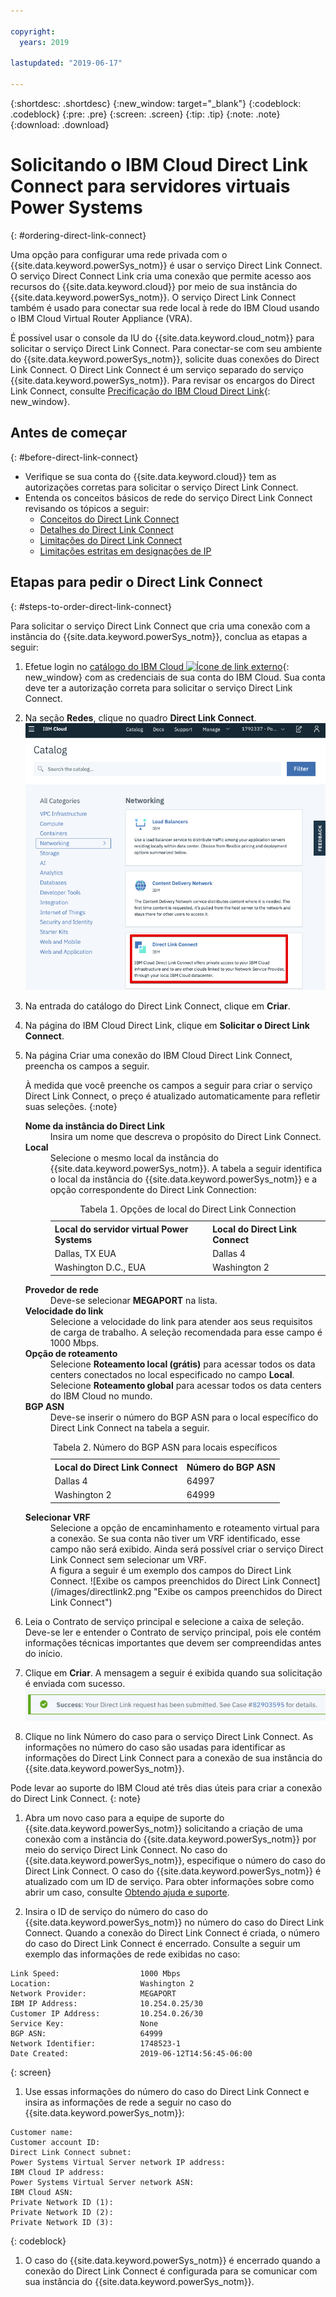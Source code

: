 ```yaml
---

copyright:
  years: 2019

lastupdated: "2019-06-17"

---
```


{:shortdesc: .shortdesc}
{:new_window: target="_blank"}
{:codeblock: .codeblock}
{:pre: .pre}
{:screen: .screen}
{:tip: .tip}
{:note: .note}
{:download: .download}


# Solicitando o IBM Cloud Direct Link Connect para servidores virtuais Power Systems
{: #ordering-direct-link-connect}

Uma opção para configurar uma rede privada com o {{site.data.keyword.powerSys_notm}} é usar o serviço Direct Link Connect. O serviço Direct Connect Link cria uma conexão que permite acesso aos recursos do {{site.data.keyword.cloud}} por meio de sua instância do {{site.data.keyword.powerSys_notm}}. O serviço Direct Link Connect também é usado para conectar sua rede local à rede do IBM Cloud usando o IBM Cloud Virtual Router Appliance (VRA).

É possível usar o console da IU do {{site.data.keyword.cloud_notm}} para solicitar o serviço Direct Link Connect. Para conectar-se com seu ambiente do {{site.data.keyword.powerSys_notm}}, solicite duas conexões do Direct Link Connect. O Direct Link Connect é um serviço separado do serviço {{site.data.keyword.powerSys_notm}}. Para revisar os encargos do Direct Link Connect, consulte [Precificação do IBM Cloud Direct Link](/docs/infrastructure/direct-link?topic=direct-link-pricing-for-direct-link-connect){: new_window}.

## Antes de começar
{: #before-direct-link-connect}

* Verifique se sua conta do {{site.data.keyword.cloud}} tem as autorizações corretas para solicitar o serviço Direct Link Connect.
* Entenda os conceitos básicos de rede do serviço Direct Link Connect revisando os tópicos a seguir:
  * [Conceitos do Direct Link Connect](/docs/infrastructure/direct-link?topic=direct-link-direct-link-connect-solution#direct-link-connect-solution)
  * [Detalhes do Direct Link Connect](/docs/infrastructure/direct-link?topic=direct-link-ibm-cloud-direct-link-connect-details)
  * [Limitações do Direct Link Connect](/docs/infrastructure/direct-link?topic=direct-link-known-limitations#ibm-cloud-direct-link-exchange-and-direct-link-connect-limitations)
  * [Limitações estritas em designações de IP](/docs/infrastructure/direct-link?topic=direct-link-configure-ibm-cloud-direct-link#strict-limitations-on-ip-assignments)

## Etapas para pedir o Direct Link Connect
{: #steps-to-order-direct-link-connect}

Para solicitar o serviço Direct Link Connect que cria uma conexão com a instância do {{site.data.keyword.powerSys_notm}}, conclua as etapas a seguir:

1. Efetue login no [catálogo do IBM Cloud ![Ícone de link externo](../icons/launch-glyph.svg "Ícone de link externo")](https://cloud.ibm.com/catalog){: new_window} com as credenciais de sua conta do IBM Cloud. Sua conta deve ter a autorização correta para solicitar o serviço Direct Link Connect.

1. Na seção **Redes**, clique no quadro **Direct Link Connect**.
![Exibe o quadro do catálogo do Direct Link](/images/directlink1.png "Exibe o quadro do catálogo do Direct Link")

1. Na entrada do catálogo do Direct Link Connect, clique em **Criar**.

1. Na página do IBM Cloud Direct Link, clique em **Solicitar o Direct Link Connect**.

1. Na página Criar uma conexão do IBM Cloud Direct Link Connect, preencha os campos a seguir.

   À medida que você preenche os campos a seguir para criar o serviço Direct Link Connect, o preço é atualizado automaticamente para refletir suas seleções.
   {:note}

   <dl>
   <dt><strong>Nome da instância do Direct Link</strong><dt>
   <dd>Insira um nome que descreva o propósito do Direct Link Connect.</dd>
   <dt><strong>Local</strong><dt>
   <dd>Selecione o mesmo local da instância do {{site.data.keyword.powerSys_notm}}. A tabela a seguir identifica o local da instância do {{site.data.keyword.powerSys_notm}} e a opção correspondente do Direct Link Connection:
   <table>
   <caption>Tabela 1. Opções de local do Direct Link Connection</caption>
   <tr>
   <th>Local do servidor virtual Power Systems</th>
   <th>Local do Direct Link Connect</th>
   </tr>
   <tr>
   <td>Dallas, TX EUA</td>
   <td>Dallas 4</td>
   </tr>
   <tr>
   <td>Washington D.C., EUA</td>
   <td>Washington 2</td>
   </tr>
   </table>
   </dd>
   <dt><strong>Provedor de rede</strong><dt>
   <dd>Deve-se selecionar <strong>MEGAPORT</strong> na lista.</dd>
   <dt><strong>Velocidade do link</strong><dt>
   <dd>Selecione a velocidade do link para atender aos seus requisitos de carga de trabalho. A seleção recomendada para esse campo é 1000 Mbps.</dd>
   <dt><strong>Opção de roteamento</strong><dt>
   <dd>Selecione <b>Roteamento local (grátis)</b> para acessar todos os data centers conectados no local especificado no campo <b>Local</b>. Selecione <b>Roteamento global</b> para acessar todos os data centers do IBM Cloud no mundo. </dd>
   <dt><strong>BGP ASN</strong><dt>
   <dd>Deve-se inserir o número do BGP ASN para o local específico do Direct Link Connect na tabela a seguir.
   <table>
   <caption>Tabela 2. Número do BGP ASN para locais específicos</caption>
   <tr>
   <th>Local do Direct Link Connect</th>
   <th>Número do BGP ASN</th>
   </tr>
   <tr>
   <td>Dallas 4</td>
   <td>64997</td>
   </tr>
   <tr>
   <td>Washington 2</td>
   <td>64999</td>
   </tr>
   </table>
   </dd>
   <dt><strong>Selecionar VRF</strong><dt>
   <dd>Selecione a opção de encaminhamento e roteamento virtual para a conexão. Se sua conta não tiver um VRF identificado, esse campo não será exibido. Ainda será possível criar o serviço Direct Link Connect sem selecionar um VRF. </dd>
   <dd>
   A figura a seguir é um exemplo dos campos do Direct Link Connect.
   ![Exibe os campos preenchidos do Direct Link Connect](/images/directlink2.png "Exibe os campos preenchidos do Direct Link Connect")
   </dd>
   </dl>
1. Leia o Contrato de serviço principal e selecione a caixa de seleção. Deve-se ler e entender o Contrato de serviço principal, pois ele contém informações técnicas importantes que devem ser compreendidas antes do início.

1. Clique em **Criar**. A mensagem a seguir é exibida quando sua solicitação é enviada com sucesso.
![Exibe a mensagem de envio bem-sucedido do Direct Link Connect](/images/directlink3.png "Exibe a mensagem de envio bem-sucedido do Direct Link Connect")

1. Clique no link Número do caso para o serviço Direct Link Connect. As informações no número do caso são usadas para identificar as informações do Direct Link Connect para a conexão de sua instância do {{site.data.keyword.powerSys_notm}}.

  Pode levar ao suporte do IBM Cloud até três dias úteis para criar a conexão do Direct Link Connect.
  {: note}

1. Abra um novo caso para a equipe de suporte do {{site.data.keyword.powerSys_notm}} solicitando a criação de uma conexão com a instância do {{site.data.keyword.powerSys_notm}} por meio do serviço Direct Link Connect. No caso do {{site.data.keyword.powerSys_notm}}, especifique o número do caso do Direct Link Connect. O caso do {{site.data.keyword.powerSys_notm}} é atualizado com um ID de serviço. Para obter informações sobre como abrir um caso, consulte [Obtendo ajuda e suporte](/docs/infrastructure/power-iaas?topic=power-iaas-getting-help-and-support).

1. Insira o ID de serviço do número do caso do {{site.data.keyword.powerSys_notm}} no número do caso do Direct Link Connect. Quando a conexão do Direct Link Connect é criada, o número do caso do Direct Link Connect é encerrado. Consulte a seguir um exemplo das informações de rede exibidas no caso:

  ```
  Link Speed:                  1000 Mbps
  Location:                    Washington 2
  Network Provider:            MEGAPORT
  IBM IP Address:              10.254.0.25/30
  Customer IP Address:         10.254.0.26/30
  Service Key:                 None
  BGP ASN:                     64999
  Network Identifier:          1748523-1
  Date Created:                2019-06-12T14:56:45-06:00
  ```
  {: screen}

1. Use essas informações do número do caso do Direct Link Connect e insira as informações de rede a seguir no caso do {{site.data.keyword.powerSys_notm}}:

  ```
  Customer name:
  Customer account ID:
  Direct Link Connect subnet:
  Power Systems Virtual Server network IP address:
  IBM Cloud IP address:
  Power Systems Virtual Server network ASN:
  IBM Cloud ASN:
  Private Network ID (1):
  Private Network ID (2):
  Private Network ID (3):
  ```
  {: codeblock}

1. O caso do {{site.data.keyword.powerSys_notm}} é encerrado quando a conexão do Direct Link Connect é configurada para se comunicar com sua instância do {{site.data.keyword.powerSys_notm}}.
